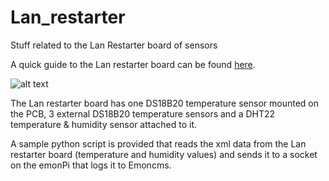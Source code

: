 # Lan_restarter
Stuff related to the Lan Restarter board of sensors

A quick guide to the Lan restarter board can be found <a href="https://wifimag.ro/pdf/lan-controller-v20-short-manual.pdf">here</a>.

![alt text](https://wifimag.ro/pic/detail/lan-controller-v2-big.jpg)

The Lan restarter board has one DS18B20 temperature sensor mounted on the PCB, 3 external DS18B20 temperature sensors and a DHT22 temperature & humidity sensor attached to it.

A sample python script is provided that reads the xml data from the Lan restarter board (temperature and humidity values) and sends it to a socket on the emonPi that logs it to Emoncms.
